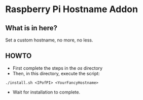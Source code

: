 # Raspberry Pi Hostname Addon

## What is in here?
Set a custom hostname, no more, no less.

## HOWTO
* First complete the steps in the _os_ directory
* Then, in this directory, execute the script:
```
./install.sh <IPofPI> <YourFancyHostname>
```
* Wait for installation to complete.
